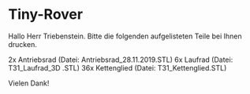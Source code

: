 # Tiny-Rover

Hallo Herr Triebenstein. Bitte die folgenden aufgelisteten Teile bei Ihnen drucken.

2x Antriebsrad (Datei: Antriebsrad_28.11.2019.STL)
6x Laufrad (Datei: T31_Laufrad_3D .STL)
36x Kettenglied (Datei: T31_Kettenglied.STL)

Vielen Dank!
